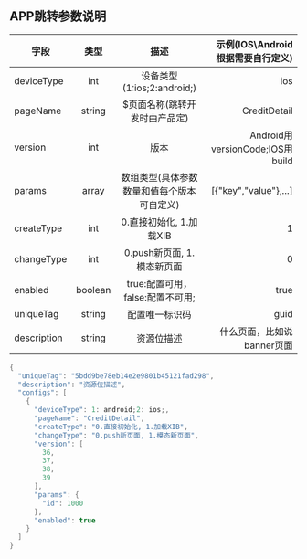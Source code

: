 APP跳转参数说明
----------
| 字段         | 类型      | 描述                                 | 示例(IOS\Android根据需要自行定义)    |
| ------------ |:--------:| :----------------------------------:| --------------------------------: |
| deviceType   | int      | 设备类型(1:ios;2:android;)            | ios                              |
| pageName     | string   | $页面名称(跳转开发时由产品定)            | CreditDetail                     |
| version      | int      | 版本                                 | Android用versionCode;IOS用build   |
| params       | array    | 数组类型(具体参数数量和值每个版本可自定义) | [{"key","value"},...]            |
| createType   | int      | 0.直接初始化, 1.加载XIB                | 1                                |
| changeType   | int      | 0.push新页面, 1.模态新页面             | 0                                |
| enabled      | boolean  | true:配置可用，false:配置不可用;        | true                             |
| uniqueTag    | string   | 配置唯一标识码                         | guid                             |
| description  | string   | 资源位描述                            | 什么页面，比如说banner页面           |

```java
{
  "uniqueTag": "5bdd9be78eb14e2e9801b45121fad298",
  "description": "资源位描述",
  "configs": [
    {
      "deviceType": 1: android;2: ios;,
      "pageName": "CreditDetail",
      "createType": "0.直接初始化, 1.加载XIB",
      "changeType": "0.push新页面, 1.模态新页面",
      "version": [
        36,
        37,
        38,
        39
      ],
      "params": {
        "id": 1000
      },
      "enabled": true
    }
  ]
}
```